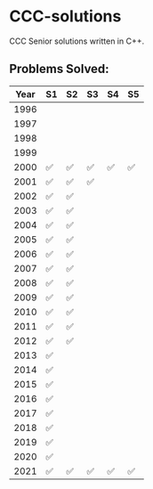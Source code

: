 # CCC-solutions
CCC Senior solutions written in C++. 

## Problems Solved:

| Year | S1                 | S2                 | S3                 | S4                 | S5                 |
| ---- | ------------------ | ------------------ | ------------------ | ------------------ | ------------------ |
| 1996 |
| 1997 |
| 1998 |
| 1999 |
| 2000 | :white_check_mark: | :white_check_mark: | :white_check_mark: | :white_check_mark: | :white_check_mark: |
| 2001 | :white_check_mark: | :white_check_mark: | :white_check_mark: |
| 2002 | :white_check_mark: | :white_check_mark: |
| 2003 | :white_check_mark: | :white_check_mark: |
| 2004 | :white_check_mark: | :white_check_mark: |
| 2005 | :white_check_mark: | :white_check_mark: |
| 2006 | :white_check_mark: | :white_check_mark: |
| 2007 | :white_check_mark: | :white_check_mark: |
| 2008 | :white_check_mark: | :white_check_mark: |
| 2009 | :white_check_mark: | :white_check_mark: |
| 2010 | :white_check_mark: | :white_check_mark: |
| 2011 | :white_check_mark: | :white_check_mark: |
| 2012 | :white_check_mark: | :white_check_mark: |
| 2013 | :white_check_mark: |
| 2014 | :white_check_mark: |
| 2015 | :white_check_mark: |
| 2016 | :white_check_mark: |
| 2017 | :white_check_mark: |
| 2018 | :white_check_mark: |
| 2019 | :white_check_mark: |
| 2020 | :white_check_mark: |
| 2021 | :white_check_mark: | :white_check_mark: | :white_check_mark: | :white_check_mark: | :white_check_mark: |

